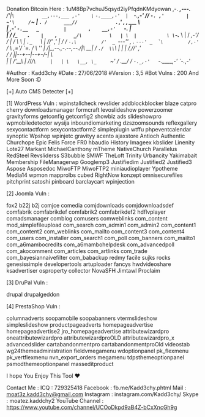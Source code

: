 Donation Bitcoin Here : 1uM8Bp7vchuJ5qsyd2iyPfqdnKMdyowan
,-.
        ___,---.__          /'|`\          __,---,___
     ,-'    \`    `-.____,-'  |  `-.____,-'    //    `-.
   ,'        |           ~'\     /`~           |        `.
  /      ___//              `. ,'          ,  , \___      \      
 |    ,-'   `-.__   _         |        ,    __,-'   `-.    |    
 |   /          /\_  `   .    |    ,      _/\          \   |
 \  |           \ \`-.___ \   |   / ___,-'/ /           |  /
  \  \           | `._   `\\  |  //'   _,' |           /  /
   `-.\         /'  _ `---'' , . ``---' _  `\         /,-'
      ``       /     \    ,='/ \`=.    /     \       ''
              |__   /|\_,--.,-.--,--._/|\   __|
              /  `./  \\`\ |  |  | /,//' \,'  \
             /   /     ||--+--|--+-/-|     \   \
            |   |     /'\_\_\ | /_/_/`\     |   |
             \   \__, \_     `~'     _/ .__/   /
              `-._,-'   `-._______,-'   `-._,-'
			  
#Author : Kadd3chy
#Date : 27/06/2018
#Version : 3,5
#Bot Vulns : 200 And More Soon :D


[+] Auto CMS Detecter [+]

[1] WordPress Vuln :
wpinstallcheck
revslider
addblockblocker
blaze
catpro
cherry
downloadsmanager
formcraft
levoslideshow
powerzoomer
gravityforms
getconfig
getconfig2
showbiz
ads
slideshowpro
wpmobiledetector
wysija
inboundiomarketing
dzszoomsounds
reflexgallery
sexycontactform
sexycontactform2
simpleplugin
wtffu
phpeventcalendar
synoptic
Wpshop
wpinjetc
gravityy
acento
ajaxstore
Antioch
Authentic
Churchope
Epic
Felis
Force
FR0
hbaudio
History
Imageex
kbslider
Linenity
Lote27
Markant
MichaelCanthony
mTheme
NativeChurch
Parallelus
RedSteel
Revsliderss
S3bubble
SMWF
TheLoft
Trinity
Urbancity
Yakimabait
Membership
FileManagerwp
Googlemp3
Justifiedim
Justified2
Justified3
Aspose
Asposedoc
MiwoFTP
MiwoFTP2
miniaudioplayer
Ypotheme
Media14
wpmon
mapprolbs
cubed
RightNow
konzept
omnisecurefiles
pitchprint
satoshi
pinboard
barclaycart
wpinjection

[2] Joomla Vuln : 

fox2
b22j
b2j
comjce
comedia
comjdownloads
comjdownloadsdef
comfabrik
comfabrikdef
comfabrik2
comfabrikdef2
hdflvplayer
comadsmanager
comblog
comusers
comweblinks
com_content
mod_simplefileupload
com_search
com_admin1
com_admin2
com_content1
com_content2
com_weblinks
com_mailto
com_content3
com_content4
com_users
com_installer
com_search1
com_poll
com_banners
com_mailto1
com_a6mambocredits
com_a6mambohelpdesk
com_advancedpoll
com_akocomment
com_articles
com_artlinks
com_trade
com_bayesiannaivefilter
com_babackup
redmy
facile
sujks
rocks
genesissimple
developertools
artuploader
fancys
hwdvideoshare
ksadvertiser
osproperty
collector
NovaSFH
Jimtawl
Proclaim

[3] DruPal Vuln : 

drupal
drupalgeddon

[4] PrestaShop Vuln :

columnadverts
soopamobile
soopabanners
vtermslideshow
simpleslideshow
productpageadverts
homepageadvertise
homepageadvertise2
jro_homepageadvertise
attributewizardpro
oneattributewizardpro
attributewizardproOLD
attributewizardpro_x
advancedslider
cartabandonmentpro
cartabandonmentproOld
videostab
wg24themeadministration
fieldvmegamenu
wdoptionpanel
pk_flexmenu
pk_vertflexmenu
nvn_export_orders
megamenu
tdpsthemeoptionpanel
psmodthemeoptionpanel
masseditproduct


I hope You Enjoy This Tool ♥

Contact Me :
ICQ : 729325418
Facebook : fb.me/Kadd3chy.phtml
Mail : moat3z.kadd3chy@gmail.com
Instagram : instagram.com/Kadd3chy/
Skype : moatez.kaddchy2
YouTube Channel : https://www.youtube.com/channel/UCOoDkpd9aB4Z-bCxXncGh9g
